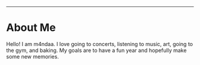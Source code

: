 
---
# About Me
Hello! I am m4ndaa.
I love going to concerts, listening to music, art, going to the gym, and baking. My goals are to have a fun year and hopefully make some new memories.
